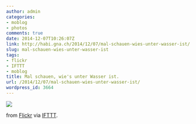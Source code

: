 ```yaml
---
author: admin
categories:
- moblog
- photos
comments: true
date: 2014-12-07T10:26:07Z
link: http://habi.gna.ch/2014/12/07/mal-schauen-wies-unter-wasser-ist/
slug: mal-schauen-wies-unter-wasser-ist
tags:
- flickr
- IFTTT
- moblog
title: Mal schauen, wie's unter Wasser ist.
url: /2014/12/07/mal-schauen-wies-unter-wasser-ist/
wordpress_id: 3664
---
```


![](http://ift.tt/1zbPhEz)  

from [Flickr](http://flic.kr/p/q3qRyp) via [IFTTT](http://ift.tt/1c4nCfM).
